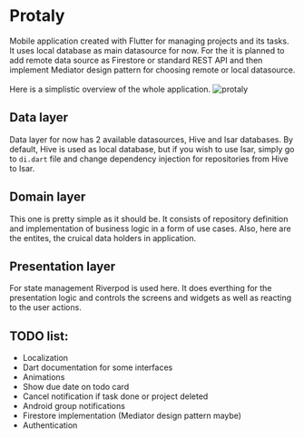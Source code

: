 # Protaly

Mobile application created with Flutter for managing projects and its tasks. It uses local database as main datasource for now. For the it is planned to add remote data source as Firestore or standard REST API and then implement Mediator design pattern for choosing remote or local datasource. 
<br>
<br>
Here is a simplistic overview of the whole application.
![protaly](https://github.com/comsysto/Todo-mobile-flutter-app/assets/47975199/8d82efdb-5771-48bc-8f17-6fd3851e2b75)

## Data layer
Data layer for now has 2 available datasources, Hive and Isar databases. By default, Hive is used as local database, but if you wish to use Isar, simply go to `di.dart` file and change dependency injection for repositories from Hive to Isar. 

## Domain layer
This one is pretty simple as it should be. It consists of repository definition and implementation of business logic in a form of use cases. Also, here are the entites, the cruical data holders in application.

## Presentation layer
For state management Riverpod is used here. It does everthing for the presentation logic and controls the screens and widgets as well as reacting to the user actions.

## TODO list:
- Localization
- Dart documentation for some interfaces
- Animations
- Show due date on todo card
- Cancel notification if task done or project deleted
- Android group notifications
- Firestore implementation (Mediator design pattern maybe)
- Authentication
